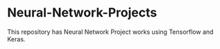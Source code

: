 # Neural-Network-Projects
This repository has Neural Network Project works using Tensorflow and Keras.
